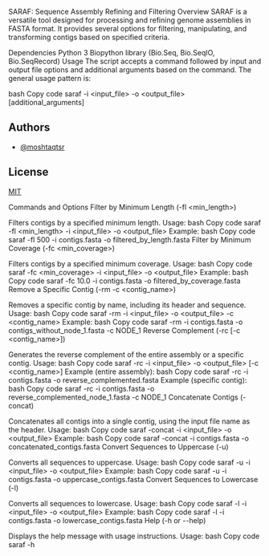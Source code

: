SARAF: Sequence Assembly Refining and Filtering
Overview
SARAF is a versatile tool designed for processing and refining genome assemblies in FASTA format. It provides several options for filtering, manipulating, and transforming contigs based on specified criteria.

Dependencies
Python 3
Biopython library (Bio.Seq, Bio.SeqIO, Bio.SeqRecord)
Usage
The script accepts a command followed by input and output file options and additional arguments based on the command. The general usage pattern is:

bash
Copy code
saraf <command> -i <input_file> -o <output_file> [additional_arguments]
## Authors

- [@moshtaqtsr](https://github.com/moshtaqtsr)


## License

[MIT](https://choosealicense.com/licenses/mit/)

Commands and Options
Filter by Minimum Length (-fl <min_length>)

Filters contigs by a specified minimum length.
Usage:
bash
Copy code
saraf -fl <min_length> -i <input_file> -o <output_file>
Example:
bash
Copy code
saraf -fl 500 -i contigs.fasta -o filtered_by_length.fasta
Filter by Minimum Coverage (-fc <min_coverage>)

Filters contigs by a specified minimum coverage.
Usage:
bash
Copy code
saraf -fc <min_coverage> -i <input_file> -o <output_file>
Example:
bash
Copy code
saraf -fc 10.0 -i contigs.fasta -o filtered_by_coverage.fasta
Remove a Specific Contig (-rm -c <contig_name>)

Removes a specific contig by name, including its header and sequence.
Usage:
bash
Copy code
saraf -rm -i <input_file> -o <output_file> -c <contig_name>
Example:
bash
Copy code
saraf -rm -i contigs.fasta -o contigs_without_node_1.fasta -c NODE_1
Reverse Complement (-rc [-c <contig_name>])

Generates the reverse complement of the entire assembly or a specific contig.
Usage:
bash
Copy code
saraf -rc -i <input_file> -o <output_file> [-c <contig_name>]
Example (entire assembly):
bash
Copy code
saraf -rc -i contigs.fasta -o reverse_complemented.fasta
Example (specific contig):
bash
Copy code
saraf -rc -i contigs.fasta -o reverse_complemented_node_1.fasta -c NODE_1
Concatenate Contigs (-concat)

Concatenates all contigs into a single contig, using the input file name as the header.
Usage:
bash
Copy code
saraf -concat -i <input_file> -o <output_file>
Example:
bash
Copy code
saraf -concat -i contigs.fasta -o concatenated_contigs.fasta
Convert Sequences to Uppercase (-u)

Converts all sequences to uppercase.
Usage:
bash
Copy code
saraf -u -i <input_file> -o <output_file>
Example:
bash
Copy code
saraf -u -i contigs.fasta -o uppercase_contigs.fasta
Convert Sequences to Lowercase (-l)

Converts all sequences to lowercase.
Usage:
bash
Copy code
saraf -l -i <input_file> -o <output_file>
Example:
bash
Copy code
saraf -l -i contigs.fasta -o lowercase_contigs.fasta
Help (-h or --help)

Displays the help message with usage instructions.
Usage:
bash
Copy code
saraf -h
